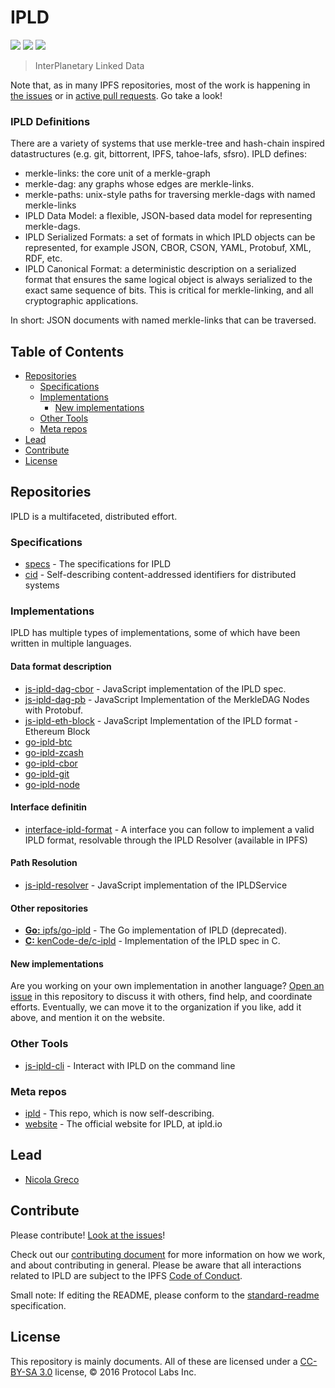 # IPLD

[![](https://img.shields.io/badge/made%20by-Protocol%20Labs-blue.svg?style=flat-square)](http://ipn.io)
[![](https://img.shields.io/badge/project-ipld-blue.svg?style=flat-square)](http://github.com/ipld/ipld)
[![](https://img.shields.io/badge/freenode-%23ipfs-blue.svg?style=flat-square)](http://webchat.freenode.net/?channels=%23ipfs)

> InterPlanetary Linked Data

Note that, as in many IPFS repositories, most of the work is happening in [the issues](https://github.com/ipld/ipld/issues/) or in [active pull requests](https://github.com/ipld/ipld/pulls/). Go take a look!

### IPLD Definitions

There are a variety of systems that use merkle-tree and hash-chain inspired datastructures (e.g. git, bittorrent, IPFS, tahoe-lafs, sfsro). IPLD defines:

- merkle-links: the core unit of a merkle-graph
- merkle-dag: any graphs whose edges are merkle-links.
- merkle-paths: unix-style paths for traversing merkle-dags with named merkle-links
- IPLD Data Model: a flexible, JSON-based data model for representing merkle-dags.
- IPLD Serialized Formats: a set of formats in which IPLD objects can be represented, for example JSON, CBOR, CSON, YAML, Protobuf, XML, RDF, etc.
- IPLD Canonical Format: a deterministic description on a serialized format that ensures the same logical object is always serialized to the exact same sequence of bits. This is critical for merkle-linking, and all cryptographic applications.

In short: JSON documents with named merkle-links that can be traversed.

## Table of Contents

- [Repositories](#repositories)
  - [Specifications](#specifications)
  - [Implementations](#implementations)
    - [New implementations](#new-implementations)
  - [Other Tools](#other-tools)
  - [Meta repos](#meta-repos)
- [Lead](#lead)
- [Contribute](#contribute)
- [License](#license)

## Repositories

IPLD is a multifaceted, distributed effort.

### Specifications

- [specs](https://github.com/ipld/specs) - The specifications for IPLD
- [cid](https://github.com/ipld/cid) - Self-describing content-addressed identifiers for distributed systems

### Implementations

IPLD has multiple types of implementations, some of which have been written in multiple languages.

#### Data format description

- [js-ipld-dag-cbor](https://github.com/ipld/js-ipld-dag-cbor) - JavaScript implementation of the IPLD spec.
- [js-ipld-dag-pb](https://github.com/ipld/js-ipld-dag-pb) - JavaScript Implementation of the MerkleDAG Nodes with Protobuf.
- [js-ipld-eth-block](https://github.com/ipld/js-ipld-eth-block) - JavaScript Implementation of the IPLD format - Ethereum Block
- [go-ipld-btc](https://github.com/ipfs/go-ipld-btc)
- [go-ipld-zcash](https://github.com/ipfs/go-ipld-zcash)
- [go-ipld-cbor](https://github.com/ipfs/go-ipld-cbor)
- [go-ipld-git](https://github.com/ipfs/go-ipld-git)
- [go-ipld-node](https://github.com/ipfs/go-ipld-node)

#### Interface definitin
- [interface-ipld-format](https://github.com/ipld/interface-ipld-format) - A interface you can follow to implement a valid IPLD format, resolvable through the IPLD Resolver (available in IPFS)

#### Path Resolution

- [js-ipld-resolver](https://github.com/ipld/js-ipld-resolver) - JavaScript implementation of the IPLDService

#### Other repositories

- [**Go:** ipfs/go-ipld](https://github.com/ipfs/go-ipld) - The Go implementation of IPLD (deprecated).
- [**C:** kenCode-de/c-ipld](https://github.com/kenCode-de/c-ipld) - Implementation of the IPLD spec in C.

#### New implementations

Are you working on your own implementation in another language? [Open an issue](https://github.com/ipld/ipld/issues) in this repository to discuss it with others, find help, and coordinate efforts. Eventually, we can move it to the organization if you like, add it above, and mention it on the website.

### Other Tools

- [js-ipld-cli](https://github.com/ipld/js-ipld-cli) - Interact with IPLD on the command line

### Meta repos

- [ipld](https://github.com/ipld/ipld) - This repo, which is now self-describing.
- [website](https://github.com/ipld/website) - The official website for IPLD, at ipld.io

## Lead

- [Nicola Greco](https://github.com/nicola)

## Contribute

Please contribute! [Look at the issues](https://github.com/ipld/ipld/issues)!

Check out our [contributing document](contributing.md) for more information on how we work, and about contributing in general. Please be aware that all interactions related to IPLD are subject to the IPFS [Code of Conduct](https://github.com/ipfs/community/blob/master/code-of-conduct.md).

Small note: If editing the README, please conform to the [standard-readme](https://github.com/RichardLitt/standard-readme) specification.

## License

This repository is mainly documents. All of these are licensed under a [CC-BY-SA 3.0](https://ipfs.io/ipfs/QmVreNvKsQmQZ83T86cWSjPu2vR3yZHGPm5jnxFuunEB9u) license, © 2016 Protocol Labs Inc.
